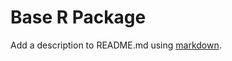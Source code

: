 # Base R Package
Add a description to README.md using [markdown](https://www.markdownguide.org/basic-syntax/). 
